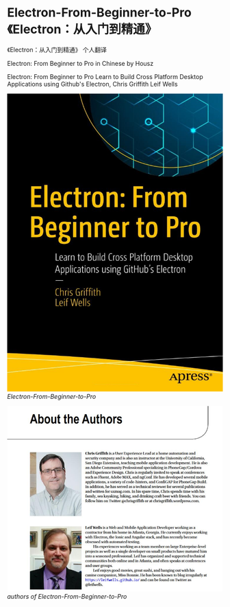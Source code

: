# Electron-From-Beginner-to-Pro 《Electron：从入门到精通》
《Electron：从入门到精通》 个人翻译

Electron: From Beginner to Pro in Chinese by Housz


Electron: From Beginner to Pro Learn to Build Cross Platform Desktop Applications using Github's Electron, Chris Griffith Leif Wells


![cover](https://github.com/Housz/Electron-From-Beginner-to-Pro/blob/master/imgs/cover.jpg)    
*Electron-From-Beginner-to-Pro*   

![authors](https://github.com/Housz/Electron-From-Beginner-to-Pro/blob/master/imgs/authors.jpg)    
*authors of Electron-From-Beginner-to-Pro*   

